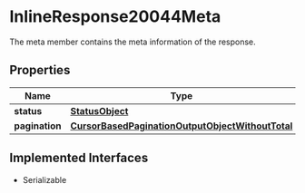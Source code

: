 

# InlineResponse20044Meta

The meta member contains the meta information of the response.

## Properties

Name | Type | Description | Notes
------------ | ------------- | ------------- | -------------
**status** | [**StatusObject**](StatusObject.md) |  |  [optional]
**pagination** | [**CursorBasedPaginationOutputObjectWithoutTotal**](CursorBasedPaginationOutputObjectWithoutTotal.md) |  |  [optional]


## Implemented Interfaces

* Serializable


